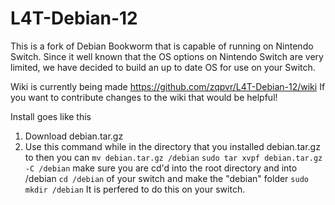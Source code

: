 # L4T-Debian-12

This is a fork of Debian Bookworm that is capable of running on Nintendo Switch. Since it well known that the OS options on Nintendo Switch are very limited, we have decided to build an up to date OS for use on your Switch.

Wiki is currently being made https://github.com/zqpvr/L4T-Debian-12/wiki
If you want to contribute changes to the wiki that would be helpful!

Install goes like this
1. Download debian.tar.gz
2. Use this command while in the directory that you installed debian.tar.gz to then you can `mv debian.tar.gz /debian` `sudo tar xvpf debian.tar.gz -C /debian` make sure you are cd'd into the root directory and into /debian `cd /debian` of your switch and make the "debian" folder `sudo mkdir /debian` It is perfered to do this on your switch.
